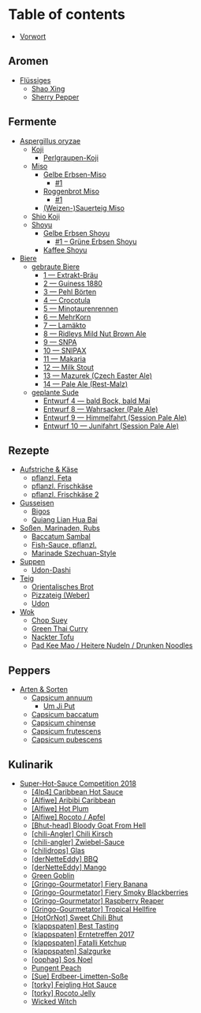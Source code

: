# Table of contents

* [Vorwort](README.md)

## Aromen

* [Flüssiges](aromen/fluessiges/README.md)
  * [Shao Xing](aromen/fluessiges/shao-xing.md)
  * [Sherry Pepper](aromen/fluessiges/sherry-pepper.md)

## Fermente

* [Aspergillus oryzae](fermente/aspergillus-oryzae/README.md)
  * [Koji](fermente/aspergillus-oryzae/koji/README.md)
    * [Perlgraupen-Koji](fermente/aspergillus-oryzae/koji/perlgraupen-koji.md)
  * [Miso](fermente/aspergillus-oryzae/miso/README.md)
    * [Gelbe Erbsen-Miso](fermente/aspergillus-oryzae/miso/gelbe-erbsen-miso/README.md)
      * [\#1](fermente/aspergillus-oryzae/miso/gelbe-erbsen-miso/1.md)
    * [Roggenbrot Miso](fermente/aspergillus-oryzae/miso/roggenbrot-miso/README.md)
      * [\#1](fermente/aspergillus-oryzae/miso/roggenbrot-miso/1.md)
    * [\(Weizen-\)Sauerteig Miso](fermente/aspergillus-oryzae/miso/weizen-sauerteig-miso.md)
  * [Shio Koji](fermente/aspergillus-oryzae/shio-koji.md)
  * [Shoyu](fermente/aspergillus-oryzae/shoyu/README.md)
    * [Gelbe Erbsen Shoyu](fermente/aspergillus-oryzae/shoyu/gelbe-erbsen-shoyu/README.md)
      * [\#1 – Grüne Erbsen Shoyu](fermente/aspergillus-oryzae/shoyu/gelbe-erbsen-shoyu/1-gruene-erbsen-shoyu.md)
    * [Kaffee Shoyu](fermente/aspergillus-oryzae/shoyu/kaffee-shoyu.md)
* [Biere](fermente/biere/README.md)
  * [gebraute Biere](fermente/biere/gebraute-biere/README.md)
    * [1 — Extrakt-Bräu](fermente/biere/gebraute-biere/1.md)
    * [2 — Guiness 1880](fermente/biere/gebraute-biere/untitled.md)
    * [3 — Pehl Börten](fermente/biere/gebraute-biere/3-pehl-boerten.md)
    * [4 — Crocotula](fermente/biere/gebraute-biere/4-crocotula.md)
    * [5 — Minotaurenrennen](fermente/biere/gebraute-biere/5-minotaurenrennen.md)
    * [6 — MehrKorn](fermente/biere/gebraute-biere/6-mehrkorn.md)
    * [7 — Lamäkto](fermente/biere/gebraute-biere/7-lamaekto.md)
    * [8 — Ridleys Mild Nut Brown Ale](fermente/biere/gebraute-biere/8-ridleys-mild-nut-brown-ale.md)
    * [9 — SNPA](fermente/biere/gebraute-biere/9-snpa.md)
    * [10 — SNIPAX](fermente/biere/gebraute-biere/10-snipax.md)
    * [11 — Makaria](fermente/biere/gebraute-biere/11-makaria.md)
    * [12 — Milk Stout](fermente/biere/gebraute-biere/12-milk-stout.md)
    * [13 — Mazurek \(Czech Easter Ale\)](fermente/biere/gebraute-biere/13-mazurek-czech-easter-ale.md)
    * [14 — Pale Ale \(Rest-Malz\)](fermente/biere/gebraute-biere/14-pale-ale-rest-malz.md)
  * [geplante Sude](fermente/biere/geplante-sude/README.md)
    * [Entwurf 4 — bald Bock, bald Mai](fermente/biere/geplante-sude/draft_4-bald-bock-bald-mai.md)
    * [Entwurf 8 — Wahrsacker \(Pale Ale\)](fermente/biere/geplante-sude/draft_8-wahrsacker-pale-ale.md)
    * [Entwurf 9 — Himmelfahrt \(Session Pale Ale\)](fermente/biere/geplante-sude/draft_9-himmelfahrt-session-pale-ale.md)
    * [Entwurf 10 — Junifahrt \(Session Pale Ale\)](fermente/biere/geplante-sude/draft_10-junifahrt-session-pale-ale.md)

## Rezepte

* [Aufstriche & Käse](rezepte/aufstriche/README.md)
  * [pflanzl. Feta](rezepte/aufstriche/pflanzl.-feta.md)
  * [pflanzl. Frischkäse](rezepte/aufstriche/pflanzl.-frischkaese.md)
  * [pflanzl. Frischkäse 2](rezepte/aufstriche/pflanzl.-frischkaese-2.md)
* [Gusseisen](rezepte/potjie-dutch-oven/README.md)
  * [Bigos](rezepte/potjie-dutch-oven/bigos.md)
  * [Quiang Lian Hua Bai](rezepte/potjie-dutch-oven/quiang-lian-hua-bai.md)
* [Soßen, Marinaden, Rubs](rezepte/sossen-marinaden-rubs/README.md)
  * [Baccatum Sambal](rezepte/sossen-marinaden-rubs/baccatum-sambal.md)
  * [Fish-Sauce, pflanzl.](rezepte/sossen-marinaden-rubs/fish-sauce-pflanzl..md)
  * [Marinade Szechuan-Style](rezepte/sossen-marinaden-rubs/marinade-szechuan-style.md)
* [Suppen](rezepte/suppen/README.md)
  * [Udon-Dashi](rezepte/suppen/udon-dashi.md)
* [Teig](rezepte/teig/README.md)
  * [Orientalisches Brot](rezepte/teig/orientalisches-brot.md)
  * [Pizzateig \(Weber\)](rezepte/teig/pizzateig-weber.md)
  * [Udon](rezepte/teig/udon.md)
* [Wok](rezepte/wok/README.md)
  * [Chop Suey](rezepte/wok/chop-suey.md)
  * [Green Thai Curry](rezepte/wok/green-thai-curry.md)
  * [Nackter Tofu](rezepte/wok/nackter-tofu.md)
  * [Pad Kee Mao / Heitere Nudeln / Drunken Noodles](rezepte/wok/heitere-nudeln-pad-kee-mao-drunken-noodles.md)

## Peppers

* [Arten & Sorten](peppers/arten-and-sorten/README.md)
  * [Capsicum annuum](peppers/arten-and-sorten/capsicum-annuum/README.md)
    * [Um Ji Put](peppers/arten-and-sorten/capsicum-annuum/um-ji-put.md)
  * [Capsicum baccatum](peppers/arten-and-sorten/capsicum-baccatum.md)
  * [Capsicum chinense](peppers/arten-and-sorten/capsicum-chinense.md)
  * [Capsicum frutescens](peppers/arten-and-sorten/capsicum-frutescens.md)
  * [Capsicum pubescens](peppers/arten-and-sorten/capsicum-pubescens.md)

## Kulinarik

* [Super-Hot-Sauce Competition 2018](kulinarik/hot-sauce-competition-2018/README.md)
  * [\[4lp4\] Caribbean Hot Sauce](kulinarik/hot-sauce-competition-2018/4lp4-caribbean-hot-sauce.md)
  * [\[Alfiwe\] Aribibi Caribbean](kulinarik/hot-sauce-competition-2018/alfiwe-aribibi-carribean-sauce.md)
  * [\[Alfiwe\] Hot Plum](kulinarik/hot-sauce-competition-2018/alfiwe-hot-plum.md)
  * [\[Alfiwe\] Rocoto / Apfel](kulinarik/hot-sauce-competition-2018/alfiwe-rocoto-apfel.md)
  * [\[Bhut-head\] Bloody Goat From Hell](kulinarik/hot-sauce-competition-2018/bhut-head-bloody-goat-from-hell.md)
  * [\[chili-Angler\] Chili Kirsch](kulinarik/hot-sauce-competition-2018/chili-kirsch.md)
  * [\[chili-angler\] Zwiebel-Sauce](kulinarik/hot-sauce-competition-2018/chili-angler-zwiebel-sauce.md)
  * [\[chilidrops\] Glas](kulinarik/hot-sauce-competition-2018/glas.md)
  * [\[derNetteEddy\] BBQ](kulinarik/hot-sauce-competition-2018/dernetteeddy-bbq.md)
  * [\[derNetteEddy\] Mango](kulinarik/hot-sauce-competition-2018/dernetteeddy-mango.md)
  * [Green Goblin](kulinarik/hot-sauce-competition-2018/green-goblin.md)
  * [\[Gringo-Gourmetator\] Fiery Banana](kulinarik/hot-sauce-competition-2018/gringo-gourmetator-fiery-banana.md)
  * [\[Gringo-Gourmetator\] Fiery Smoky Blackberries](kulinarik/hot-sauce-competition-2018/gringo-gourmetator-fiery-smoky-blackberries.md)
  * [\[Gringo-Gourmetator\] Raspberry Reaper](kulinarik/hot-sauce-competition-2018/gringo-gourmetator-raspberry-reaper.md)
  * [\[Gringo-Gourmetator\] Tropical Hellfire](kulinarik/hot-sauce-competition-2018/gringo-gourmetator-tropical-hellfire.md)
  * [\[HotOrNot\] Sweet Chili Bhut](kulinarik/hot-sauce-competition-2018/hotornot-sweet-chili-bhut.md)
  * [\[klappspaten\] Best Tasting](kulinarik/hot-sauce-competition-2018/klappspaten-best-tasting.md)
  * [\[klappspaten\] Erntetreffen 2017](kulinarik/hot-sauce-competition-2018/klappspaten-erntetreffen-2017.md)
  * [\[klappspaten\] Fatalli Ketchup](kulinarik/hot-sauce-competition-2018/klappspaten-fatalli-ketchup.md)
  * [\[klappspaten\] Salzgurke](kulinarik/hot-sauce-competition-2018/klappspaten-salzgurke.md)
  * [\[oophag\] Sos Noel](kulinarik/hot-sauce-competition-2018/oophag-sos-noel.md)
  * [Pungent Peach](kulinarik/hot-sauce-competition-2018/pungent-peach.md)
  * [\[Sue\] Erdbeer-Limetten-Soße](kulinarik/hot-sauce-competition-2018/gringo-gourmetator-erdbeer-limetten-sosse.md)
  * [\[torky\] Feigling Hot Sauce](kulinarik/hot-sauce-competition-2018/torky-feigling-hot-sauce.md)
  * [\[torky\] Rocoto Jelly](kulinarik/hot-sauce-competition-2018/torky-rocoto-jelly.md)
  * [Wicked Witch](kulinarik/hot-sauce-competition-2018/wicked-witch.md)

